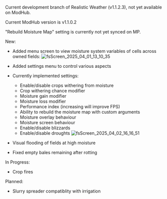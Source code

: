 Current development branch of Realistic Weather (v1.1.2.3), not yet available on ModHub.

Current ModHub version is v1.1.0.2

"Rebuild Moisture Map" setting is currently not yet synced on MP.

New:
- Added menu screen to view moisture system variables of cells across owned fields:
![fsScreen_2025_04_01_13_10_35](https://github.com/user-attachments/assets/2f931258-2422-47dd-9510-8c433160a093)

- Added settings menu to control various aspects
- Currently implemented settings:
  - Enable/disable crops withering from moisture
  - Crop withering chance modifier
  - Moisture gain modifier
  - Moisture loss modifier
  - Performance index (increasing will improve FPS)
  - Ability to rebuild the moisture map with custom arguments
  - Moisture overlay behaviour
  - Moisture screen behaviour
  - Enable/disable blizzards
  - Enable/disable droughts
 ![fsScreen_2025_04_02_16_16_51](https://github.com/user-attachments/assets/3c7a0d75-1ede-4e61-931e-ec718c85c262)

- Visual flooding of fields at high moisture

- Fixed empty bales remaining after rotting


In Progress:
- Crop fires

Planned:
- Slurry spreader compatiblity with irrigation
